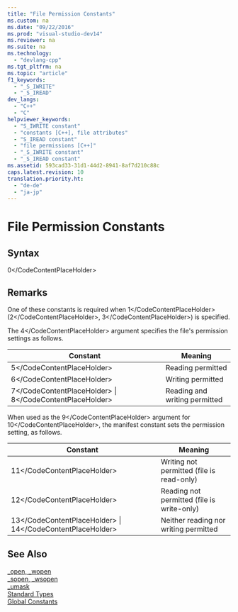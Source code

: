 ```yaml
---
title: "File Permission Constants"
ms.custom: na
ms.date: "09/22/2016"
ms.prod: "visual-studio-dev14"
ms.reviewer: na
ms.suite: na
ms.technology: 
  - "devlang-cpp"
ms.tgt_pltfrm: na
ms.topic: "article"
f1_keywords: 
  - "_S_IWRITE"
  - "_S_IREAD"
dev_langs: 
  - "C++"
  - "C"
helpviewer_keywords: 
  - "S_IWRITE constant"
  - "constants [C++], file attributes"
  - "S_IREAD constant"
  - "file permissions [C++]"
  - "_S_IWRITE constant"
  - "_S_IREAD constant"
ms.assetid: 593cad33-31d1-44d2-8941-8af7d210c88c
caps.latest.revision: 10
translation.priority.ht: 
  - "de-de"
  - "ja-jp"
---
```

# File Permission Constants
## Syntax  
  
<CodeContentPlaceHolder>0\</CodeContentPlaceHolder>  
## Remarks  
 One of these constants is required when <CodeContentPlaceHolder>1\</CodeContentPlaceHolder> (<CodeContentPlaceHolder>2\</CodeContentPlaceHolder>, <CodeContentPlaceHolder>3\</CodeContentPlaceHolder>) is specified.  
  
 The <CodeContentPlaceHolder>4\</CodeContentPlaceHolder> argument specifies the file's permission settings as follows.  
  
|Constant|Meaning|  
|--------------|-------------|  
|<CodeContentPlaceHolder>5\</CodeContentPlaceHolder>|Reading permitted|  
|<CodeContentPlaceHolder>6\</CodeContentPlaceHolder>|Writing permitted|  
|<CodeContentPlaceHolder>7\</CodeContentPlaceHolder> &#124; <CodeContentPlaceHolder>8\</CodeContentPlaceHolder>|Reading and writing permitted|  
  
 When used as the <CodeContentPlaceHolder>9\</CodeContentPlaceHolder> argument for <CodeContentPlaceHolder>10\</CodeContentPlaceHolder>, the manifest constant sets the permission setting, as follows.  
  
|Constant|Meaning|  
|--------------|-------------|  
|<CodeContentPlaceHolder>11\</CodeContentPlaceHolder>|Writing not permitted (file is read-only)|  
|<CodeContentPlaceHolder>12\</CodeContentPlaceHolder>|Reading not permitted (file is write-only)|  
|<CodeContentPlaceHolder>13\</CodeContentPlaceHolder> &#124; <CodeContentPlaceHolder>14\</CodeContentPlaceHolder>|Neither reading nor writing permitted|  
  
## See Also  
 [_open, _wopen](../vs140/_open--_wopen.md)   
 [_sopen, _wsopen](../vs140/_sopen--_wsopen.md)   
 [_umask](../vs140/_umask.md)   
 [Standard Types](../vs140/standard-types.md)   
 [Global Constants](../vs140/global-constants.md)